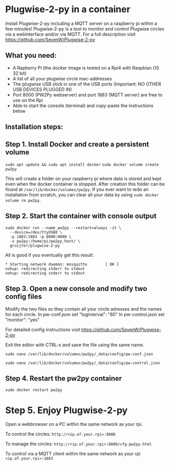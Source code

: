 # Plugwise-2-py in a container

Install Plugwise-2-py including a MQTT server on a raspberry pi within a few minutes!
Plugwise-2-py is a tool to monitor and control Plugwise circles via a webinterface and/or via MQTT. For a full description visit https://github.com/SevenW/Plugwise-2-py

## What you need:
* A Rapberry Pi (the docker image is tested on a Rpi4 with Raspbian OS 32 bit)
* A list of all your plugwise circle mac-addresses
* The plugwise USB stick in one of the USB ports (Important: NO OTHER USB DEVICES PLUGGED IN)
* Port 8000 (PW2Py webserver) and port 1883 (MQTT server) are free to use on the Rpi
* Able to start the console (terminal) and copy-paste the instructions below


## Installation steps:

## Step 1. Install Docker and create a persistent volume
```sudo apt update && sudo apt install docker```
```sudo docker volume create pw2py```

This will create a folder on your raspberry pi where data is stored and kept even when the docker container is stopped. After creation this folder can be found at `/var/lib/docker/volumes/pw2py`. If you ever want to redo an installation from scratch, you can clear all your data by using `sudo docker volume rm pw2py`.


## Step 2. Start the container with console output
```
sudo docker run --name pw2py --restart=always -it \
  --device=/dev/ttyUSB0 \
  -p 1883:1883 -p 8000:8000 \
  -v pw2py:/home/pi/pw2py_host/ \
  gruijter/plugwise-2-py
```

All is good if you eventually get this result:
```
* Starting network daemon: mosquitto        [ OK ]
nohup: redirecting stderr to stdout
nohup: redirecting stderr to stdout
```

## Step 3. Open a new console and modify two config files
Modify the two files so they contain all your circle adresses and the names for each circle.
In pw-conf.json set "loginterval": "60"
In pw-control.json set "monitor": "yes"

For detailed config instructions visit https://github.com/SevenW/Plugwise-2-py

Exit the editor with CTRL-x and save the file using the same name.
```
sudo nano /var/lib/docker/volumes/pw2py/_data/config/pw-conf.json
```
```
sudo nano /var/lib/docker/volumes/pw2py/_data/config/pw-control.json
```

## Step 4. Restart the pw2py container
```
sudo docker restart pw2py
```

# Step 5. Enjoy Plugwise-2-py
Open a webbrowser on a PC within the same network as your rpi.

To control the circles: `http://<ip.of.your.rpi>:8000`

To manage the circles: `http://<ip.of.your.rpi>:8000/cfg-pw2py.html`

To control via a MQTT client within the same network as your rpi `<ip.of.your.rpi>:1883`


